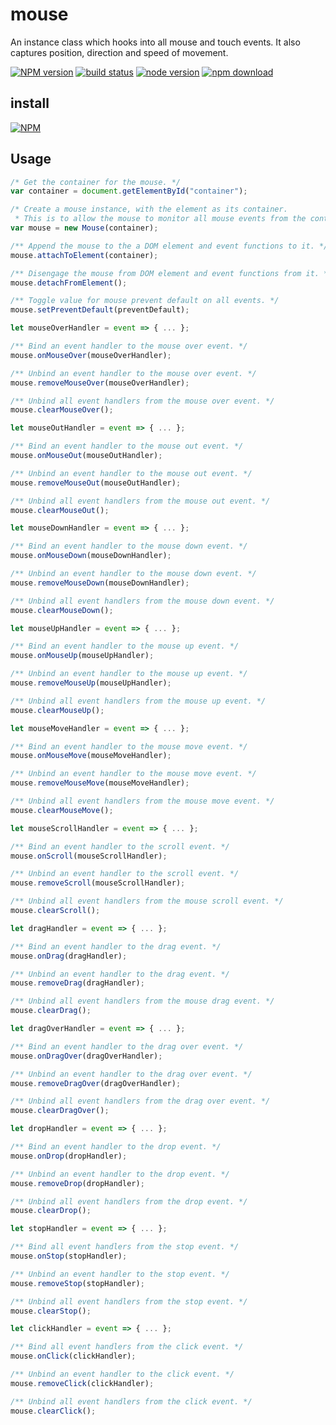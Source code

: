 # mouse

An instance class which hooks into all mouse and touch events.
It also captures position, direction and speed of movement.

[![NPM version][npm-image]][npm-url]
[![build status][travis-image]][travis-url]
[![node version][node-image]][node-url]
[![npm download][download-image]][download-url]

[npm-image]: http://img.shields.io/npm/v/@jworkshop/mouse.svg
[npm-url]: http://npmjs.org/package/@jworkshop/mouse
[travis-image]: https://img.shields.io/travis/JWorkshop/mouse.svg
[travis-url]: https://travis-ci.org/JWorkshop/mouse
[node-image]: https://img.shields.io/badge/node.js-%3E=_0.10-green.svg
[node-url]: http://nodejs.org/download/
[download-image]: https://img.shields.io/npm/dm/@jworkshop/mouse.svg
[download-url]: https://npmjs.org/package/@jworkshop/mouse

## install

[![NPM](https://nodei.co/npm/@jworkshop/mouse.png)](https://nodei.co/npm/@jworkshop/mouse/)

## Usage

```javascript
/* Get the container for the mouse. */
var container = document.getElementById("container");

/* Create a mouse instance, with the element as its container.
 * This is to allow the mouse to monitor all mouse events from the container. */
var mouse = new Mouse(container);

/** Append the mouse to the a DOM element and event functions to it. */
mouse.attachToElement(container);

/** Disengage the mouse from DOM element and event functions from it. */
mouse.detachFromElement();

/** Toggle value for mouse prevent default on all events. */
mouse.setPreventDefault(preventDefault);

let mouseOverHandler = event => { ... };

/** Bind an event handler to the mouse over event. */
mouse.onMouseOver(mouseOverHandler);

/** Unbind an event handler to the mouse over event. */
mouse.removeMouseOver(mouseOverHandler);

/** Unbind all event handlers from the mouse over event. */
mouse.clearMouseOver();

let mouseOutHandler = event => { ... };

/** Bind an event handler to the mouse out event. */
mouse.onMouseOut(mouseOutHandler);

/** Unbind an event handler to the mouse out event. */
mouse.removeMouseOut(mouseOutHandler);

/** Unbind all event handlers from the mouse out event. */
mouse.clearMouseOut();

let mouseDownHandler = event => { ... };

/** Bind an event handler to the mouse down event. */
mouse.onMouseDown(mouseDownHandler);

/** Unbind an event handler to the mouse down event. */
mouse.removeMouseDown(mouseDownHandler);

/** Unbind all event handlers from the mouse down event. */
mouse.clearMouseDown();

let mouseUpHandler = event => { ... };

/** Bind an event handler to the mouse up event. */
mouse.onMouseUp(mouseUpHandler);

/** Unbind an event handler to the mouse up event. */
mouse.removeMouseUp(mouseUpHandler);

/** Unbind all event handlers from the mouse up event. */
mouse.clearMouseUp();

let mouseMoveHandler = event => { ... };

/** Bind an event handler to the mouse move event. */
mouse.onMouseMove(mouseMoveHandler);

/** Unbind an event handler to the mouse move event. */
mouse.removeMouseMove(mouseMoveHandler);

/** Unbind all event handlers from the mouse move event. */
mouse.clearMouseMove();

let mouseScrollHandler = event => { ... };

/** Bind an event handler to the scroll event. */
mouse.onScroll(mouseScrollHandler);

/** Unbind an event handler to the scroll event. */
mouse.removeScroll(mouseScrollHandler);

/** Unbind all event handlers from the mouse scroll event. */
mouse.clearScroll();

let dragHandler = event => { ... };

/** Bind an event handler to the drag event. */
mouse.onDrag(dragHandler);

/** Unbind an event handler to the drag event. */
mouse.removeDrag(dragHandler);

/** Unbind all event handlers from the mouse drag event. */
mouse.clearDrag();

let dragOverHandler = event => { ... };

/** Bind an event handler to the drag over event. */
mouse.onDragOver(dragOverHandler);

/** Unbind an event handler to the drag over event. */
mouse.removeDragOver(dragOverHandler);

/** Unbind all event handlers from the drag over event. */
mouse.clearDragOver();

let dropHandler = event => { ... };

/** Bind an event handler to the drop event. */
mouse.onDrop(dropHandler);

/** Unbind an event handler to the drop event. */
mouse.removeDrop(dropHandler);

/** Unbind all event handlers from the drop event. */
mouse.clearDrop();

let stopHandler = event => { ... };

/** Bind all event handlers from the stop event. */
mouse.onStop(stopHandler);

/** Unbind an event handler to the stop event. */
mouse.removeStop(stopHandler);

/** Unbind all event handlers from the stop event. */
mouse.clearStop();

let clickHandler = event => { ... };

/** Bind all event handlers from the click event. */
mouse.onClick(clickHandler);

/** Unbind an event handler to the click event. */
mouse.removeClick(clickHandler);

/** Unbind all event handlers from the click event. */
mouse.clearClick();
```
